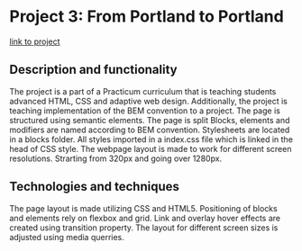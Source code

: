 # Project 3: From Portland to Portland

[link to project](https://momofcats.github.io/web_project_3/index.html)

## Description and functionality

The project is a part of a Practicum curriculum that is teaching students advanced HTML, CSS and adaptive web design. Additionally, the project is teaching implementation of the BEM convention to a project.
The page is structured using semantic elements. The page is split Blocks, elements and modifiers are named according to BEM convention. Stylesheets are located in a blocks folder. All styles imported in a index.css file which is linked in the head of CSS style. The webpage layout is made to work for different screen resolutions. Strarting from 320px and going over 1280px.

## Technologies and techniques

The page layout is made utilizing CSS and HTML5. Positioning of blocks and elements rely on flexbox and grid. Link and overlay hover effects are created using transition property. The layout for different screen sizes is adjusted using media querries.
